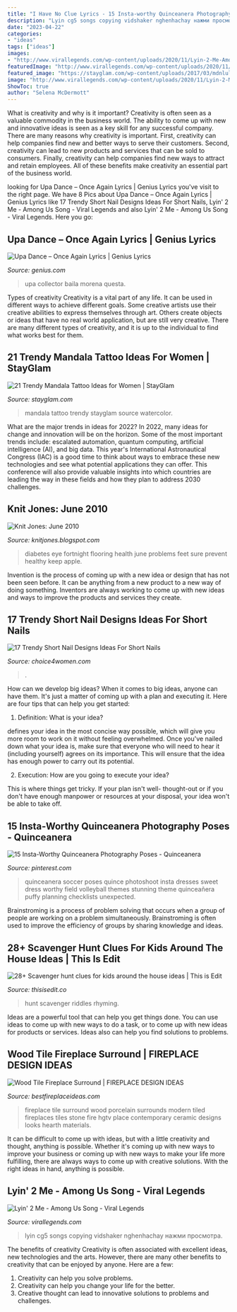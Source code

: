```yaml
---
title: "I Have No Clue Lyrics - 15 Insta-worthy Quinceanera Photography Poses"
description: "Lyin cg5 songs copying vidshaker nghenhachay нажми просмотра"
date: "2023-04-22"
categories:
- "ideas"
tags: ["ideas"]
images:
- "http://www.virallegends.com/wp-content/uploads/2020/11/Lyin-2-Me-Among-Us-Song.jpg"
featuredImage: "http://www.virallegends.com/wp-content/uploads/2020/11/Lyin-2-Me-Among-Us-Song.jpg"
featured_image: "https://stayglam.com/wp-content/uploads/2017/03/mdnlulu_17077388_1894887690791384_4284823197427171328_nresize.jpg"
image: "http://www.virallegends.com/wp-content/uploads/2020/11/Lyin-2-Me-Among-Us-Song.jpg"
ShowToc: true
author: "Selena McDermott"
---
```



What is creativity and why is it important?
Creativity is often seen as a valuable commodity in the business world. The ability to come up with new and innovative ideas is seen as a key skill for any successful company. There are many reasons why creativity is important. First, creativity can help companies find new and better ways to serve their customers. Second, creativity can lead to new products and services that can be sold to consumers. Finally, creativity can help companies find new ways to attract and retain employees. All of these benefits make creativity an essential part of the business world.

	

		
looking for Upa Dance – Once Again Lyrics | Genius Lyrics you've visit to the right page. We have 8 Pics about Upa Dance – Once Again Lyrics | Genius Lyrics like 17 Trendy Short Nail Designs Ideas For Short Nails, Lyin&#039; 2 Me - Among Us Song - Viral Legends and also Lyin&#039; 2 Me - Among Us Song - Viral Legends. Here you go:
		
    
## Upa Dance – Once Again Lyrics | Genius Lyrics

<img loading=lazy src="https://images.genius.com/d7356f1b9a49c471cc4625242671db66.1000x1000x1.jpg" onerror="this.onerror=null;this.src='https://tse4.mm.bing.net/th?id=OIP.crBqhFFlNoz_ywvlNSgtQwHaHa&amp;pid=15.1';" alt="Upa Dance – Once Again Lyrics | Genius Lyrics">

_Source: genius.com_

>upa collector baila morena questa. 

	

Types of creativity
Creativity is a vital part of any life. It can be used in different ways to achieve different goals. Some creative artists use their creative abilities to express themselves through art. Others create objects or ideas that have no real world application, but are still very creative. There are many different types of creativity, and it is up to the individual to find what works best for them.

    
## 21 Trendy Mandala Tattoo Ideas For Women | StayGlam

<img loading=lazy src="https://stayglam.com/wp-content/uploads/2017/03/mdnlulu_17077388_1894887690791384_4284823197427171328_nresize.jpg" onerror="this.onerror=null;this.src='https://tse4.mm.bing.net/th?id=OIP.2p4030LVfQCA8RxUi9egTQHaHa&amp;pid=15.1';" alt="21 Trendy Mandala Tattoo Ideas for Women | StayGlam">

_Source: stayglam.com_

>mandala tattoo trendy stayglam source watercolor. 

	

What are the major trends in ideas for 2022?
In 2022, many ideas for change and innovation will be on the horizon. Some of the most important trends include: escalated automation, quantum computing, artificial intelligence (AI), and big data. 
This year's International Astronautical Congress (IAC) is a good time to think about ways to embrace these new technologies and see what potential applications they can offer. This conference will also provide valuable insights into which countries are leading the way in these fields and how they plan to address 2030 challenges.

    
## Knit Jones: June 2010

<img loading=lazy src="https://2.bp.blogspot.com/_X5gvFBIH7fo/TBK-Q2t6TwI/AAAAAAAACyM/w8MvkSQaQ7M/s1600/IMG_2653.JPG" onerror="this.onerror=null;this.src='https://tse3.mm.bing.net/th?id=OIP.wg3bmW9HV5puIwvGgD58IQHaLG&amp;pid=15.1';" alt="Knit Jones: June 2010">

_Source: knitjones.blogspot.com_

>diabetes eye fortnight flooring health june problems feet sure prevent healthy keep apple. 

	

Invention is the process of coming up with a new idea or design that has not been seen before. It can be anything from a new product to a new way of doing something. Inventors are always working to come up with new ideas and ways to improve the products and services they create.

    
## 17 Trendy Short Nail Designs Ideas For Short Nails

<img loading=lazy src="https://choice4women.com/wp-content/uploads/2020/06/Short-Nail-Designs-2.jpg" onerror="this.onerror=null;this.src='https://tse4.mm.bing.net/th?id=OIP.kB9XQUaAsqNvjdYfkglzTwHaLH&amp;pid=15.1';" alt="17 Trendy Short Nail Designs Ideas For Short Nails">

_Source: choice4women.com_

>. 

	

How can we develop big ideas?
When it comes to big ideas, anyone can have them. It's just a matter of coming up with a plan and executing it. Here are four tips that can help you get started:
1. Definition: What is your idea?

 defines your idea in the most concise way possible, which will give you more room to work on it without feeling overwhelmed. Once you've nailed down what your idea is, make sure that everyone who will need to hear it (including yourself) agrees on its importance. This will ensure that the idea has enough power to carry out its potential.

2. Execution: How are you going to execute your idea?

This is where things get tricky. If your plan isn't well- thought-out or if you don't have enough manpower or resources at your disposal, your idea won't be able to take off.

    
## 15 Insta-Worthy Quinceanera Photography Poses - Quinceanera

<img loading=lazy src="https://i.pinimg.com/736x/74/4f/b1/744fb1a22368803b3eec92127e4a39f2--quinceanera-photography-quinceanera-photoshoot-poses.jpg" onerror="this.onerror=null;this.src='https://tse4.mm.bing.net/th?id=OIP.31eivM6vyDDDHdHUgNeTbgHaLE&amp;pid=15.1';" alt="15 Insta-Worthy Quinceanera Photography Poses - Quinceanera">

_Source: pinterest.com_

>quinceanera soccer poses quince photoshoot insta dresses sweet dress worthy field volleyball themes stunning theme quinceañera puffy planning checklists unexpected. 

	

Brainstroming is a process of problem solving that occurs when a group of people are working on a problem simultaneously. Brainstroming is often used to improve the efficiency of groups by sharing knowledge and ideas.

    
## 28+ Scavenger Hunt Clues For Kids Around The House Ideas | This Is Edit

<img loading=lazy src="https://i.pinimg.com/originals/f0/bb/57/f0bb577c041d81672edd2d072cd384dd.png" onerror="this.onerror=null;this.src='https://tse2.mm.bing.net/th?id=OIP.bhCH_YlTdqKchB5m4r4hLgHaLH&amp;pid=15.1';" alt="28+ Scavenger hunt clues for kids around the house ideas | This is Edit">

_Source: thisisedit.co_

>hunt scavenger riddles rhyming. 

	

Ideas are a powerful tool that can help you get things done. You can use ideas to come up with new ways to do a task, or to come up with new ideas for products or services. Ideas also can help you find solutions to problems.

    
## Wood Tile Fireplace Surround | FIREPLACE DESIGN IDEAS

<img loading=lazy src="https://bestfireplaceideas.com/wp-content/uploads/2015/10/wood-tile-fireplace-surround.jpeg" onerror="this.onerror=null;this.src='https://tse4.mm.bing.net/th?id=OIP.MiORzwww4adwCv3eDAFWhQHaJ4&amp;pid=15.1';" alt="Wood Tile Fireplace Surround | FIREPLACE DESIGN IDEAS">

_Source: bestfireplaceideas.com_

>fireplace tile surround wood porcelain surrounds modern tiled fireplaces tiles stone fire hgtv place contemporary ceramic designs looks hearth materials. 

	

It can be difficult to come up with ideas, but with a little creativity and thought, anything is possible. Whether it's coming up with new ways to improve your business or coming up with new ways to make your life more fulfilling, there are always ways to come up with creative solutions. With the right ideas in hand, anything is possible.

    
## Lyin&#039; 2 Me - Among Us Song - Viral Legends

<img loading=lazy src="http://www.virallegends.com/wp-content/uploads/2020/11/Lyin-2-Me-Among-Us-Song.jpg" onerror="this.onerror=null;this.src='https://tse1.mm.bing.net/th?id=OIP.O6IJKsnRYT3ZGOWfx-ii0QHaEK&amp;pid=15.1';" alt="Lyin&#039; 2 Me - Among Us Song - Viral Legends">

_Source: virallegends.com_

>lyin cg5 songs copying vidshaker nghenhachay нажми просмотра. 

	

The benefits of creativity
Creativity is often associated with excellent ideas, new technologies and the arts. However, there are many other benefits to creativity that can be enjoyed by anyone. Here are a few: 
1. Creativity can help you solve problems.
2. Creativity can help you change your life for the better.
3. Creative thought can lead to innovative solutions to problems and challenges.

